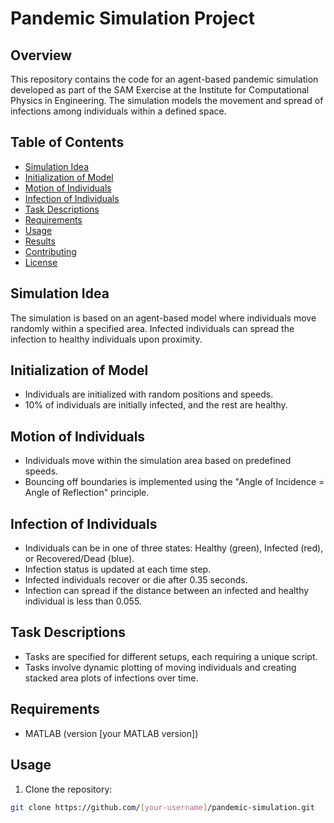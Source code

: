 # Pandemic Simulation Project

## Overview

This repository contains the code for an agent-based pandemic simulation developed as part of the SAM Exercise at the Institute for Computational Physics in Engineering. The simulation models the movement and spread of infections among individuals within a defined space.

## Table of Contents

- [Simulation Idea](#simulation-idea)
- [Initialization of Model](#initialization-of-model)
- [Motion of Individuals](#motion-of-individuals)
- [Infection of Individuals](#infection-of-individuals)
- [Task Descriptions](#task-descriptions)
- [Requirements](#requirements)
- [Usage](#usage)
- [Results](#results)
- [Contributing](#contributing)
- [License](#license)

## Simulation Idea

The simulation is based on an agent-based model where individuals move randomly within a specified area. Infected individuals can spread the infection to healthy individuals upon proximity.

## Initialization of Model

- Individuals are initialized with random positions and speeds.
- 10% of individuals are initially infected, and the rest are healthy.

## Motion of Individuals

- Individuals move within the simulation area based on predefined speeds.
- Bouncing off boundaries is implemented using the "Angle of Incidence = Angle of Reflection" principle.

## Infection of Individuals

- Individuals can be in one of three states: Healthy (green), Infected (red), or Recovered/Dead (blue).
- Infection status is updated at each time step.
- Infected individuals recover or die after 0.35 seconds.
- Infection can spread if the distance between an infected and healthy individual is less than 0.055.

## Task Descriptions

- Tasks are specified for different setups, each requiring a unique script.
- Tasks involve dynamic plotting of moving individuals and creating stacked area plots of infections over time.

## Requirements

- MATLAB (version [your MATLAB version])

## Usage

1. Clone the repository:

```bash
git clone https://github.com/[your-username]/pandemic-simulation.git

